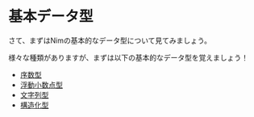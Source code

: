# 基本データ型

さて、まずはNimの基本的なデータ型について見てみましょう。

様々な種類がありますが、まずは以下の基本的なデータ型を覚えましょう！

* [序数型](/ordinal.html)
* [浮動小数点型](/floating.html)
* [文字列型](/string.html)
* [構造化型](/structured.html)